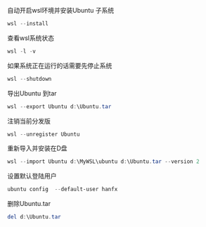 自动开启wsl环境并安装Ubuntu 子系统
```powershell
wsl --install
```
查看wsl系统状态
```powershell
wsl -l -v
```
如果系统正在运行的话需要先停止系统
```powershell
wsl --shutdown
```
导出Ubuntu 到tar
```powershell
wsl --export Ubuntu d:\Ubuntu.tar
```
注销当前分发版
```powershell
wsl --unregister Ubuntu
```
重新导入并安装在D盘
```powershell
wsl --import Ubuntu d:\MyWSL\ubuntu d:\Ubuntu.tar --version 2
```
设置默认登陆用户
```powershell
ubuntu config  --default-user hanfx
```
删除Ubuntu.tar
```powershell
del d:\Ubuntu.tar
```


